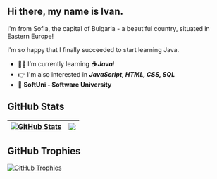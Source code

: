 ## Hi there, my name is Ivan.
I'm from Sofia, the capital of Bulgaria - a beautiful country, situated in Eastern Europe!

I'm so happy that I finally succeeded to start learning Java.

- :man_student: I’m currently learning **_:coffee: Java_**!
- :point_right: I'm also interested in **_JavaScript, HTML, CSS, SQL_**
- :school: **SoftUni - Software University**

## **GitHub Stats**

| <a href="#"><img align="center" src="https://github-readme-stats.vercel.app/api?username=ilambrev&show_icons=true&include_all_commits=true&hide_border=true" alt="GitHub Stats" /></a> | <a href="#"><img align="center" src="https://github-readme-stats.vercel.app/api/top-langs/?username=ilambrev&layout=compact&hide_border=true" /></a> |
| ------------- | ------------- |

## GitHub Trophies

<a href="#"><img align="center" src="https://github-profile-trophy.vercel.app/?username=ilambrev&column=7" alt="GitHub Trophies" /></a>

<!--
**ilambrev/ilambrev** is a ✨ _special_ ✨ repository because its `README.md` (this file) appears on your GitHub profile.

Here are some ideas to get you started:

- 🔭 I’m currently working on ...
- 🌱 I’m currently learning ...
- 👯 I’m looking to collaborate on ...
- 🤔 I’m looking for help with ...
- 💬 Ask me about ...
- 📫 How to reach me: ...
- 😄 Pronouns: ...
- ⚡ Fun fact: ...
-->
